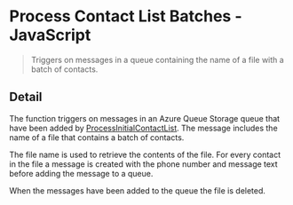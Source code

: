 # Process Contact List Batches - JavaScript

> Triggers on messages in a queue containing the name of a file with a batch of
> contacts.

## Detail

The function triggers on messages in an Azure Queue Storage queue that have
been added by [ProcessInitialContactList](../ProcessInitialContactList).
The message includes the name of a file that contains a batch of contacts.

The file name is used to retrieve the contents of the file. For every contact
in the file a message is created with the phone number and message text before
adding the message to a queue.

When the messages have been added to the queue the file is deleted.
